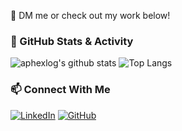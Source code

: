 📩 DM me or check out my work below!

### 🚀 GitHub Stats & Activity

![aphexlog's github stats](https://github-readme-stats.vercel.app/api?username=aphexlog&count_private=true&show_icons=true&title_color=ffffff&icon_color=ff9800&text_color=c9d1d9&bg_color=0d1117&border_color=30363d&border_radius=8)
![Top Langs](https://github-readme-stats.vercel.app/api/top-langs/?username=aphexlog&layout=compact&theme=github_dark&langs_count=8)

### 📫 Connect With Me

[![LinkedIn](https://img.shields.io/badge/LinkedIn-0A66C2?logo=linkedin&logoColor=white)](https://www.linkedin.com/in/westwaaron/)
[![GitHub](https://img.shields.io/badge/GitHub-181717?logo=github&logoColor=white)](https://github.com/aphexlog)
